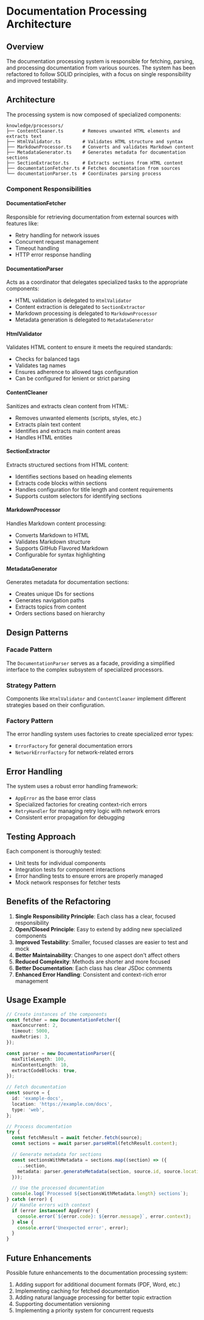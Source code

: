 # Documentation Processing Architecture

## Overview

The documentation processing system is responsible for fetching, parsing, and processing documentation from various sources. The system has been refactored to follow SOLID principles, with a focus on single responsibility and improved testability.

## Architecture

The processing system is now composed of specialized components:

```
knowledge/processors/
├── ContentCleaner.ts       # Removes unwanted HTML elements and extracts text
├── HtmlValidator.ts        # Validates HTML structure and syntax
├── MarkdownProcessor.ts    # Converts and validates Markdown content
├── MetadataGenerator.ts    # Generates metadata for documentation sections
├── SectionExtractor.ts     # Extracts sections from HTML content
├── documentationFetcher.ts # Fetches documentation from sources
└── documentationParser.ts  # Coordinates parsing process
```

### Component Responsibilities

#### DocumentationFetcher

Responsible for retrieving documentation from external sources with features like:

- Retry handling for network issues
- Concurrent request management
- Timeout handling
- HTTP error response handling

#### DocumentationParser

Acts as a coordinator that delegates specialized tasks to the appropriate components:

- HTML validation is delegated to `HtmlValidator`
- Content extraction is delegated to `SectionExtractor`
- Markdown processing is delegated to `MarkdownProcessor`
- Metadata generation is delegated to `MetadataGenerator`

#### HtmlValidator

Validates HTML content to ensure it meets the required standards:

- Checks for balanced tags
- Validates tag names
- Ensures adherence to allowed tags configuration
- Can be configured for lenient or strict parsing

#### ContentCleaner

Sanitizes and extracts clean content from HTML:

- Removes unwanted elements (scripts, styles, etc.)
- Extracts plain text content
- Identifies and extracts main content areas
- Handles HTML entities

#### SectionExtractor

Extracts structured sections from HTML content:

- Identifies sections based on heading elements
- Extracts code blocks within sections
- Handles configuration for title length and content requirements
- Supports custom selectors for identifying sections

#### MarkdownProcessor

Handles Markdown content processing:

- Converts Markdown to HTML
- Validates Markdown structure
- Supports GitHub Flavored Markdown
- Configurable for syntax highlighting

#### MetadataGenerator

Generates metadata for documentation sections:

- Creates unique IDs for sections
- Generates navigation paths
- Extracts topics from content
- Orders sections based on hierarchy

## Design Patterns

### Facade Pattern

The `DocumentationParser` serves as a facade, providing a simplified interface to the complex subsystem of specialized processors.

### Strategy Pattern

Components like `HtmlValidator` and `ContentCleaner` implement different strategies based on their configuration.

### Factory Pattern

The error handling system uses factories to create specialized error types:

- `ErrorFactory` for general documentation errors
- `NetworkErrorFactory` for network-related errors

## Error Handling

The system uses a robust error handling framework:

- `AppError` as the base error class
- Specialized factories for creating context-rich errors
- `RetryHandler` for managing retry logic with network errors
- Consistent error propagation for debugging

## Testing Approach

Each component is thoroughly tested:

- Unit tests for individual components
- Integration tests for component interactions
- Error handling tests to ensure errors are properly managed
- Mock network responses for fetcher tests

## Benefits of the Refactoring

1. **Single Responsibility Principle**: Each class has a clear, focused responsibility
2. **Open/Closed Principle**: Easy to extend by adding new specialized components
3. **Improved Testability**: Smaller, focused classes are easier to test and mock
4. **Better Maintainability**: Changes to one aspect don't affect others
5. **Reduced Complexity**: Methods are shorter and more focused
6. **Better Documentation**: Each class has clear JSDoc comments
7. **Enhanced Error Handling**: Consistent and context-rich error management

## Usage Example

```typescript
// Create instances of the components
const fetcher = new DocumentationFetcher({
  maxConcurrent: 2,
  timeout: 5000,
  maxRetries: 3,
});

const parser = new DocumentationParser({
  maxTitleLength: 100,
  minContentLength: 10,
  extractCodeBlocks: true,
});

// Fetch documentation
const source = {
  id: 'example-docs',
  location: 'https://example.com/docs',
  type: 'web',
};

// Process documentation
try {
  const fetchResult = await fetcher.fetch(source);
  const sections = await parser.parseHtml(fetchResult.content);

  // Generate metadata for sections
  const sectionsWithMetadata = sections.map((section) => ({
    ...section,
    metadata: parser.generateMetadata(section, source.id, source.location),
  }));

  // Use the processed documentation
  console.log(`Processed ${sectionsWithMetadata.length} sections`);
} catch (error) {
  // Handle errors with context
  if (error instanceof AppError) {
    console.error(`${error.code}: ${error.message}`, error.context);
  } else {
    console.error('Unexpected error', error);
  }
}
```

## Future Enhancements

Possible future enhancements to the documentation processing system:

1. Adding support for additional document formats (PDF, Word, etc.)
2. Implementing caching for fetched documentation
3. Adding natural language processing for better topic extraction
4. Supporting documentation versioning
5. Implementing a priority system for concurrent requests
